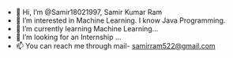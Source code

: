 - 👋 Hi, I’m @Samir18021997, Samir Kumar Ram
- 👀 I’m interested in Machine Learning. I know Java Programming.
- 🌱 I’m currently learning Machine Learning...
- 💞️ I’m looking for an Internship ...
- 📫 You can reach me through mail- samirram522@gmail.com

<!---
Samir18021997/Samir18021997 is a ✨ special ✨ repository because its `README.md` (this file) appears on your GitHub profile.
You can click the Preview link to take a look at your changes.
--->
